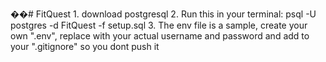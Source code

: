 ��#   F i t Q u e s t 
 
 1. download postgresql
2. Run this in your terminal: psql -U postgres -d FitQuest -f setup.sql
3. The env file is a sample, create your own ".env", replace with your actual username and password and add to your ".gitignore" so you dont push it
